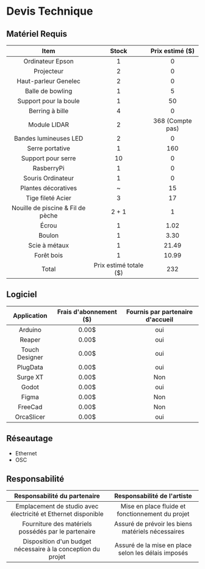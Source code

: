 # Devis Technique

## Matériel Requis
| Item                    | Stock    | Prix estimé ($) |
| :----------------------:| :------: |  :-----------:  |
| Ordinateur Epson        |  1       |  0              |
| Projecteur              |  2       |  0              |
| Haut-parleur Genelec    |  2       |  0              |
| Balle de bowling        |  1       |  5              |
| Support pour la boule   |  1       |  50             |
| Berring à bille         |  4       |  0              |
| Module LIDAR            |  2       |  368 (Compte pas)|
| Bandes lumineuses LED   |  2       |  0              |
| Serre portative         |  1       |  160            |
| Support pour serre      |  10      |  0              |
| RasberryPi              |  1       |  0              |
| Souris Ordinateur       |  1       |  0              |
| Plantes décoratives     |  ~       |  15             |
| Tige fileté Acier       |  3       |  17             |
| Nouille de piscine & Fil de pèche      |  2 + 1       | 1 |  22 |
| Écrou            | 1 | 1.02 |
| Boulon           | 1 | 3.30 | 
| Scie à métaux    | 1 | 21.49 | 
| Forêt bois       | 1 | 10.99 |
|  Total       | Prix estimé totale ($)  |  232        |


## Logiciel
| Application              |  Frais d'abonnement  ($)  |  Fournis par partenaire d'accueil  |
|  :--------------------:  |  :---------------------:  |  :-------------------------------: |
|  Arduino                 |  0.00$                    |  oui  |
|  Reaper                  |  0.00$                    |  oui  |
|  Touch Designer          |  0.00$                    |  oui  |
|  PlugData                |  0.00$                    |  oui  |
|  Surge XT                |  0.00$                    |  Non  |
|  Godot                   |  0.00$                    |  oui  |
|  Figma                   |  0.00$                    |  Non  |
|  FreeCad                 |  0.00$                    |  Non  |
|  OrcaSlicer              |  0.00$                    |  oui  |



## Réseautage
-  Ethernet
-  OSC
## Responsabilité
|  Responsabilité du partenaire |  Responsabilité de l'artiste  |
|  :--------------------------: |  :--------------------------: |
|  Emplacement de studio avec électricité et Ethernet disponible  |  Mise en place fluide et fonctionnement du projet|
|  Fourniture des matériels possédés par le partenaire  |  Assuré de prévoir les biens matériels nécessaires  |
|  Disposition d'un budget nécessaire à la conception du projet  |  Assuré de la mise en place selon les délais imposés |

 <!-- ## Référence * [Devis technique](https://tim-montmorency.com/582523-gestion/#/contenus/3_planification/50_devis_technique/) -->
